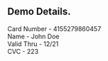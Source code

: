 ## Demo Details. <br />
Card Number - 4155279860457  <br />
Name - John Doe  <br />
Valid Thru - 12/21  <br />
CVC - 223  <br />
